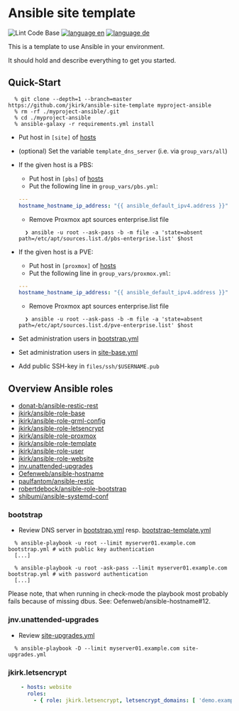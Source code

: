# Ansible site template

![Lint Code Base](https://github.com/jkirk/ansible-site-template/actions/workflows/linter.yml/badge.svg)
[![language en](https://img.shields.io/badge/language-en-red.svg)](README.md)
[![language de](https://img.shields.io/badge/language-de-green.svg)](README.de.md)

This is a template to use Ansible in your environment.

It should hold and describe everything to get you started.

## Quick-Start

```console
  % git clone --depth=1 --branch=master https://github.com/jkirk/ansible-site-template myproject-ansible
  % rm -rf ./myproject-ansible/.git
  % cd ./myproject-ansible
  % ansible-galaxy -r requirements.yml install
```

* Put host in `[site]` of [hosts](hosts)
* (optional) Set the variable `template_dns_server` (i.e. via `group_vars/all`)
* If the given host is a PBS:

  * Put host in `[pbs]` of [hosts](hosts)
  * Put the following line in `group_vars/pbs.yml`:

  ```yaml
  ---
  hostname_hostname_ip_address: "{{ ansible_default_ipv4.address }}"
  ```

  * Remove Proxmox apt sources enterprise.list file

  ```console
    ❯ ansible -u root --ask-pass -b -m file -a 'state=absent path=/etc/apt/sources.list.d/pbs-enterprise.list' $host
  ```

* If the given host is a PVE:

  * Put host in `[proxmox]` of [hosts](hosts)
  * Put the following line in `group_vars/proxmox.yml`:

  ```yaml
  ---
  hostname_hostname_ip_address: "{{ ansible_default_ipv4.address }}"
  ```

  * Remove Proxmox apt sources enterprise.list file

  ```console
    ❯ ansible -u root --ask-pass -b -m file -a 'state=absent path=/etc/apt/sources.list.d/pve-enterprise.list' $host
  ```

* Set administration users in [bootstrap.yml](bootstrap.yml#L34)
* Set administration users in [site-base.yml](site-base.yml)
* Add public SSH-key in `files/ssh/$USERNAME.pub`

## Overview Ansible roles

* [donat-b/ansible-restic-rest](https://github.com/donat-b/ansible-restic-rest)
* [jkirk/ansible-role-base](https://github.com/jkirk/ansible-role-base)
* [jkirk/ansible-role-grml-config](https://github.com/jkirk/ansible-role-grml-config)
* [jkirk/ansible-role-letsencrypt](https://github.com/jkirk/ansible-role-letsencrypt)
* [jkirk/ansible-role-proxmox](https://github.com/jkirk/ansible-role-proxmox)
* [jkirk/ansible-role-template](https://github.com/jkirk/ansible-role-template)
* [jkirk/ansible-role-user](https://github.com/jkirk/ansible-role-user)
* [jkirk/ansible-role-website](https://github.com/jkirk/ansible-role-website)
* [jnv.unattended-upgrades](https://github.com/jnv/ansible-role-unattended-upgrades)
* [Oefenweb/ansible-hostname](https://github.com/Oefenweb/ansible-hostname)
* [paulfantom/ansible-restic](https://github.com/jkirk/ansible-restic.git)
* [robertdebock/ansible-role-bootstrap](https://github.com/robertdebock/ansible-role-bootstrap)
* [shibumi/ansible-systemd-conf](https://github.com/shibumi/ansible-systemd-conf)

### bootstrap

* Review DNS server in [bootstrap.yml](bootstrap.yml#L14) resp. [bootstrap-template.yml](bootstrap-template.yml#L14)

```console
  % ansible-playbook -u root --limit myserver01.example.com bootstrap.yml # with public key authentication
  [...]

  % ansible-playbook -u root -ask-pass --limit myserver01.example.com bootstrap.yml # with password authentication
  [...]
```

Please note, that when running in check-mode the playbook most probably fails because of missing dbus. See: Oefenweb/ansible-hostname#12.

### jnv.unattended-upgrades

* Review [site-upgrades.yml](site-upgrades.yml)

```console
  % ansible-playbook -D --limit myserver01.example.com site-upgrades.yml
```

### jkirk.letsencrypt

```yaml
    - hosts: website
      roles:
        - { role: jkirk.letsencrypt, letsencrypt_domains: [ 'demo.example.com' ] }
```
